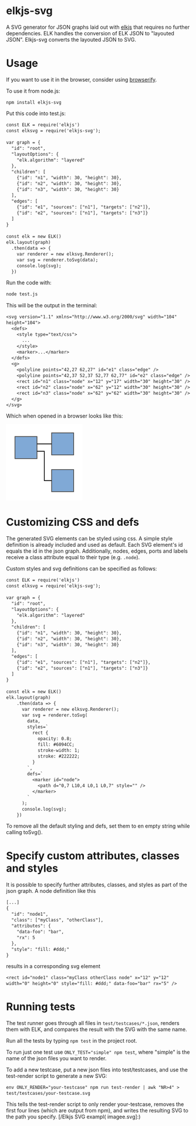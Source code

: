 elkjs-svg
=== 

A SVG generator for JSON graphs laid out with [elkjs](https://github.com/kieler/elkjs) that requires no further dependencies. ELK handles the conversion of ELK JSON to "layouted JSON". Elkjs-svg converts the layouted JSON to SVG.

Usage 
===

If you want to use it in the browser, consider using [browserify](browserify.org). 

To use it from node.js:

```
npm install elkjs-svg
```

Put this code into test.js:

```
const ELK = require('elkjs')
const elksvg = require('elkjs-svg');

var graph = {
  "id": "root",
  "layoutOptions": {
    "elk.algorithm": "layered"
  },
  "children": [
    {"id": "n1", "width": 30, "height": 30},
    {"id": "n2", "width": 30, "height": 30},
    {"id": "n3", "width": 30, "height": 30}
  ],
  "edges": [
    {"id": "e1", "sources": ["n1"], "targets": ["n2"]},
    {"id": "e2", "sources": ["n1"], "targets": ["n3"]}
  ]
}

const elk = new ELK()
elk.layout(graph)
  .then(data => {
    var renderer = new elksvg.Renderer();
    var svg = renderer.toSvg(data);
    console.log(svg);
  })
```

Run the code with:

```bash
node test.js
```

This will be the output in the terminal:

```
<svg version="1.1" xmlns="http://www.w3.org/2000/svg" width="104" height="104">
  <defs>
    <style type="text/css">
      ...
    </style>
    <marker>...</marker>
  </defs>
  <g>
    <polyline points="42,27 62,27" id="e1" class="edge" />
    <polyline points="42,37 52,37 52,77 62,77" id="e2" class="edge" />
    <rect id="n1" class="node" x="12" y="17" width="30" height="30" />
    <rect id="n2" class="node" x="62" y="12" width="30" height="30" />
    <rect id="n3" class="node" x="62" y="62" width="30" height="30" />
  </g>
</svg>
```

Which when opened in a browser looks like this:

![Elkjs SVG example image](/example.svg)

Customizing CSS and defs
===

The generated SVG elements can be styled using css. A simple style definition is already included and used as 
default. Each SVG element's id equals the id in the json graph. Additionally, nodes, edges, ports and labels 
receive a class attribute equal to their type (e.g. `.node`). 

Custom styles and svg definitions can be specified as follows:

```
const ELK = require('elkjs')
const elksvg = require('elkjs-svg');

var graph = {
  "id": "root",
  "layoutOptions": {
    "elk.algorithm": "layered"
  },
  "children": [
    {"id": "n1", "width": 30, "height": 30},
    {"id": "n2", "width": 30, "height": 30},
    {"id": "n3", "width": 30, "height": 30}
  ],
  "edges": [
    {"id": "e1", "sources": ["n1"], "targets": ["n2"]},
    {"id": "e2", "sources": ["n1"], "targets": ["n3"]}
  ]
}

const elk = new ELK()
elk.layout(graph)
    .then(data => {
      var renderer = new elksvg.Renderer();
      var svg = renderer.toSvg(
        data,
        styles=`
          rect {
            opacity: 0.8;
            fill: #6094CC;
            stroke-width: 1;
            stroke: #222222;
          }
        `, 
        defs=`
          <marker id="node">
            <path d="0,7 L10,4 L0,1 L0,7" style="" />
          </marker>
        `
      );
      console.log(svg);
    })
```

To remove all the default styling and defs, set them to en empty string while calling toSvg().

Specify custom attributes, classes and styles
===

It is possible to specify further attributes, classes, and styles 
as part of the json graph. A node definition like this
```
[...]
{
  "id": "node1",
  "class": ["myClass", "otherClass"],
  "attributes": {
    "data-foo": "bar",
    "rx": 5
  },
  "style": "fill: #ddd;"
}
```
results in a corresponding svg element 
```
<rect id="node1" class="myClass otherClass node" x="12" y="12" width="0" height="0" style="fill: #ddd;" data-foo="bar" rx="5" />
```

Running tests
===

The test runner goes through all files in `test/testcases/*.json`, renders them with ELK, and compares the result with the SVG with the same name.

Run all the tests by typing `npm test` in the project root. 

To run just one test use `ONLY_TEST="simple" npm test`, where "simple" is the name of the json files you want to render.

To add a new testcase, put a new json files into test/testcases, and use the test-render script to generate a new SVG:

```
env ONLY_RENDER="your-testcase" npm run test-render | awk "NR>4" > test/testcases/your-testcase.svg
```

This tells the test-render script to only render your-testcase, removes the first four lines (which are output from npm), and writes the resulting SVG to the path you specify.
[/Elkjs SVG exampl( imagee.svg]:)
